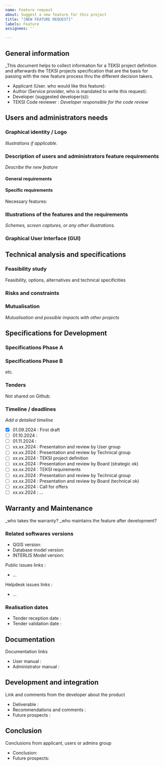 ```yaml
---
name: Feature request
about: Suggest a new feature for this project
title: "[NEW FEATURE REQUEST]"
labels: Feature
assignees: ''

---
```


## General information
_This document helps to collect information for a TEKSI project definition and afterwards the TEKSI projects specification that are the basis for passing with the new feature process thru the different decision takers.

- Applicant (User. who would like this feature):
- Author (Service provider, who is mandated to write this request):
- Developer (suggested developer(s)):
- TEKSI Code reviewer : _Developer responsible for the code review_


## Users and administrators needs

### Graphical identity / Logo

_Illustrations if applicable._

### Description of users and administrators feature requirements

_Describe the new feature_

#### General requirements


#### Specific requirements

Necessary features:
### Illustrations of the features and the requirements

_Schemes, screen captures, or any other illustrations._


### Graphical User Interface (GUI)


## Technical analysis and specifications

### Feasibility study

Feasibility, options, alternatives and technical specificities


### Risks and constraints


### Mutualisation
_Mutualisation and possible impacts with other projects_


## Specifications for Development

### Specifications Phase A

### Specifications Phase B
etc.

### Tenders
Not shared on Github.

### Timeline / deadlines
_Add a detailed timeline_

- [x] 01.09.2024 : First draft
- [ ] 01.10.2024 :
- [ ] 01.11.2024 :
- [ ] xx.xx.2024 : Presentation and review by User group
- [ ] xx.xx.2024 : Presentation and review by Technical group
- [ ] xx.xx.2024 : TEKSI project definition
- [ ] xx.xx.2024 : Presentation and review by Board (strategic ok)
- [ ] xx.xx.2024 : TEKSI requirements
- [ ] xx.xx.2024 : Presentation and review by Technical group
- [ ] xx.xx.2024 : Presentation and review by Board (technical ok)
- [ ] xx.xx.2024 : Call for offers
- [ ] xx.xx.2024 : ...

## Warranty and Maintenance
_who takes the warranty?
_who maintains the feature after development?

### Related softwares versions

- QGIS version:
- Database model version:
- INTERLIS Model version:

Public issues links :
- …

Helpdesk issues links :
- …

### Realisation dates

- Tender reception date :
- Tender validation date :

## Documentation

Documentation links
- User manual :
- Administrator manual :

## Development and integration

Link and comments from the developer about the product

- Deliverable :
- Recommendations and comments :
- Future prospects :

## Conclusion

Conclusions from applicant, users or admins group

- Conclusion:
- Future prospects:
